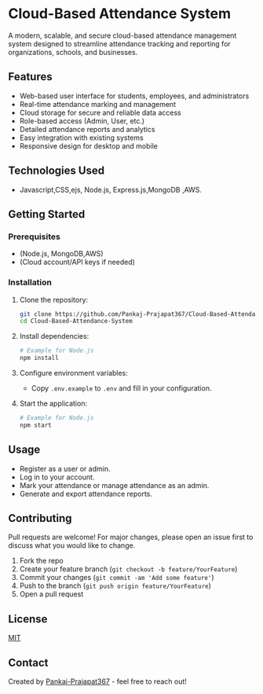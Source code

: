 # Cloud-Based Attendance System

A modern, scalable, and secure cloud-based attendance management system designed to streamline attendance tracking and reporting for organizations, schools, and businesses.

## Features

- Web-based user interface for students, employees, and administrators
- Real-time attendance marking and management
- Cloud storage for secure and reliable data access
- Role-based access (Admin, User, etc.)
- Detailed attendance reports and analytics
- Easy integration with existing systems
- Responsive design for desktop and mobile

## Technologies Used

- Javascript,CSS,ejs, Node.js, Express.js,MongoDB ,AWS.

## Getting Started

### Prerequisites

- (Node.js, MongoDB,AWS)
- (Cloud account/API keys if needed)

### Installation

1. Clone the repository:
   ```bash
   git clone https://github.com/Pankaj-Prajapat367/Cloud-Based-Attendance-System.git
   cd Cloud-Based-Attendance-System
   ```
2. Install dependencies:
   ```bash
   # Example for Node.js
   npm install
   ```

3. Configure environment variables:
   - Copy `.env.example` to `.env` and fill in your configuration.

4. Start the application:
   ```bash
   # Example for Node.js
   npm start
   ```

## Usage

- Register as a user or admin.
- Log in to your account.
- Mark your attendance or manage attendance as an admin.
- Generate and export attendance reports.



## Contributing

Pull requests are welcome! For major changes, please open an issue first to discuss what you would like to change.

1. Fork the repo
2. Create your feature branch (`git checkout -b feature/YourFeature`)
3. Commit your changes (`git commit -am 'Add some feature'`)
4. Push to the branch (`git push origin feature/YourFeature`)
5. Open a pull request

## License

[MIT](LICENSE)

## Contact

Created by [Pankaj-Prajapat367](https://github.com/Pankaj-Prajapat367) - feel free to reach out!
